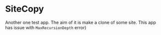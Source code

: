 # SiteCopy

Another one test app. The aim of it is make a clone of some site.
This app has issue with `MaxRecursionDepth` error)
